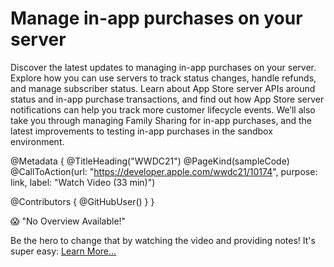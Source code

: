 # Manage in-app purchases on your server

Discover the latest updates to managing in-app purchases on your server. Explore how you can use servers to track status changes, handle refunds, and manage subscriber status. Learn about App Store server APIs around status and in-app purchase transactions, and find out how App Store server notifications can help you track more customer lifecycle events. We’ll also take you through managing Family Sharing for in-app purchases, and the latest improvements to testing in-app purchases in the sandbox environment.

@Metadata {
   @TitleHeading("WWDC21")
   @PageKind(sampleCode)
   @CallToAction(url: "https://developer.apple.com/wwdc21/10174", purpose: link, label: "Watch Video (33 min)")

   @Contributors {
      @GitHubUser(<replace this with your GitHub handle>)
   }
}

😱 "No Overview Available!"

Be the hero to change that by watching the video and providing notes! It's super easy:
 [Learn More…](https://wwdcnotes.com/documentation/wwdcnotes/contributing)
